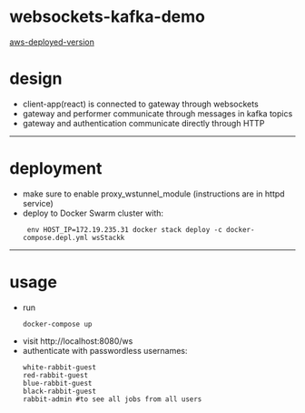 # websockets-kafka-demo

[aws-deployed-version](http://3.13.90.180/ws/)

# design
* client-app(react) is connected to gateway through websockets
* gateway and performer communicate through messages in kafka topics
* gateway and authentication communicate directly through HTTP

___

# deployment

* make sure to enable proxy_wstunnel_module (instructions are in httpd service)
* deploy to Docker Swarm cluster with:
  ```$xslt
   env HOST_IP=172.19.235.31 docker stack deploy -c docker-compose.depl.yml wsStackk
  ```

___

# usage

* run 
   ```
   docker-compose up
   ```
* visit http://localhost:8080/ws
* authenticate with passwordless usernames:
   ```
   white-rabbit-guest
   red-rabbit-guest
   blue-rabbit-guest
   black-rabbit-guest
   rabbit-admin #to see all jobs from all users
   ```
